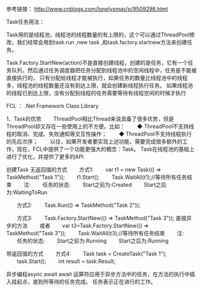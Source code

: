 参考链接：
http://www.cnblogs.com/lonelyxmas/p/9509298.html

Task任务用法：

Task用的是线程池，线程池的线程数量的有上限的，这个可以通过ThreadPool修改，我们经常会用到task.run ,new task ,和task.factory.startnew方法来创建任务。

Task.Factory.StartNew(action)不是直接创建线程，创建的是任务，它有一个任务队列，然后通过任务调度器把任务分配到线程池中的空闲线程中，任务是不能被直接执行的，
只有分配给线程才能被执行，如果任务的数量比线程池中的线程多，线程池的线程数量还没有到达上限，就会创建新线程执行任务。
如果线程池的线程已到达上限，没有分配到线程的任务需要等待有线程空闲的时候才执行


FCL ： .Net Framework Class Library
	
1、Task的优势
　　ThreadPool相比Thread来说具备了很多优势，但是ThreadPool却又存在一些使用上的不方便。比如：
　　◆ ThreadPool不支持线程的取消、完成、失败通知等交互性操作；
　　◆ ThreadPool不支持线程执行的先后次序；
　　以往，如果开发者要实现上述功能，需要完成很多额外的工作，现在，FCL中提供了一个功能更强大的概念：Task。
Task在线程池的基础上进行了优化，并提供了更多的API
	
	
	
创建Task
无返回值的方式
　　方式1:
　　var t1 = new Task(() => TaskMethod("Task 1"));
　　t1.Start();
　　Task.WaitAll(t1);//等待所有任务结束 
　　注:
　　任务的状态:
　　Start之前为:Created
　　Start之后为:WaitingToRun 

　　方式2:
　　Task.Run(() => TaskMethod("Task 2"));

　　方式3:
　　Task.Factory.StartNew(() => TaskMethod("Task 3")); 直接异步的方法 
　　或者
　　var t3=Task.Factory.StartNew(() => TaskMethod("Task 3"));
　　Task.WaitAll(t3);//等待所有任务结束
　　注:
　　任务的状态:
　　Start之前为:Running
　　Start之后为:Running
  
  带返回值的方式
　　方式4:
　　Task<int> task = CreateTask("Task 1");
　　task.Start(); 
　　int result = task.Result;
	
异步编程async await
await 运算符应用于异步方法中的任务，在方法的执行中插入挂起点，直到所等待的任务完成。 任务表示正在进行的工作。
